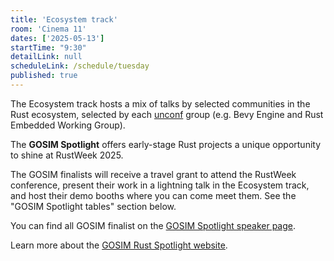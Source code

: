```yaml
---
title: 'Ecosystem track'
room: 'Cinema 11'
dates: ['2025-05-13']
startTime: "9:30"
detailLink: null
scheduleLink: /schedule/tuesday
published: true
---
```


The Ecosystem track hosts a mix of talks by selected communities in the Rust ecosystem, selected by each [unconf](/unconf-intro) group (e.g. Bevy Engine and Rust Embedded Working Group).

The **GOSIM Spotlight** offers early-stage Rust projects a unique opportunity to shine at RustWeek 2025. 

The GOSIM finalists will receive a travel grant to attend the RustWeek conference, present their work in a lightning talk in the Ecosystem track, and host their demo booths where you can come meet them. See the "GOSIM Spotlight tables" section below.

You can find all GOSIM finalist on the [GOSIM Spotlight speaker page](/gosim-spotlight-speakers).

Learn more about the [GOSIM Rust Spotlight website](https://spotlight.gosim.org/rust2025).